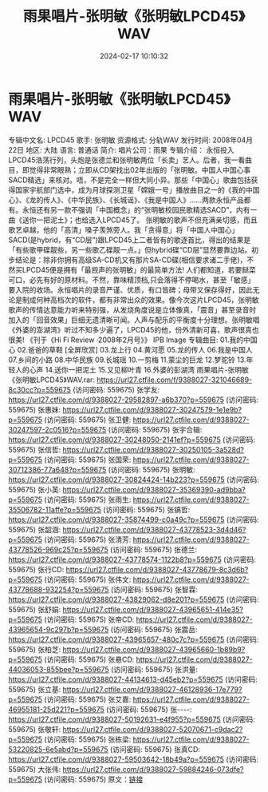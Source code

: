 ﻿---
title: 雨果唱片-张明敏《张明敏LPCD45》WAV
date: 2024-02-17 10:10:32
categories: WAV车载音乐、镜像
tags: 华语中文
---
# 雨果唱片-张明敏《张明敏LPCD45》WAV

专辑中文名: LPCD45
歌手: 张明敏
资源格式: 分轨WAV
发行时间: 2008年04月22日
地区: 大陆
语言: 普通话
简介:
唱片公司：雨果
专辑介绍：
永恒投入LPCD45浩荡行列，头炮是张德兰和张明敏两位「长卖」艺人。后者，我一看曲目，即觉得非常眼熟；立即从CD架找出02年出版的「张明敏。中国人中国心事SACD精选」来核对。唔，不是完全一样但大同小异。那些「中国心」歌曲包括获得国家宇航部门选中，成为月球探测卫星「嫦娥一号」播放曲目之一的《我的中国心》、《龙的传人》、《中华民族》、《长城谣》、《我是中国人》……两款永恒产品都有。永恒还有另一款不强调「中国概念」的“张明敏校园民歌精选SACD”，内有一曲《送你一把泥土》；也给选入LPCD45了。
张明敏的歌声不但充满亲切感，而且歌艺卓越，他的「高清」嗓子羡煞旁人。我「贪得意」将「中国人中国心」SACD(是hybrid，有“CD层”)跟LPCD45上二者皆有的歌逐首比，得出的结果是「有些歌甲碟靓些，另一些歌乙碟靓一点。」但hybrid碟“CD层”显然要靠边站。初步结论是：除非你拥有高级SA-CD机又有那片SA-CD碟(相信要求诸二手佬)，不然买LPCD45便是拥有「最觊声的张明敏」的最简单方法!
人们都知道，若要餸菜可口，必先有好的原材料。不然，靠味精顶档,只会落得不停喝水，甚至「敏感」要入院的收场。永恒唱片的录音严谨、优质，有口皆碑；母带又保存得好，因此无论是制成何种高档次的软件，都有非常出众的效果。像今次这片LPCD45，张明敏歌声的传情达意能力听来特别强，从发烧角度说是立体像真，「震音」甚至录音时加入的「回音效果」巨细无遗清晰可闻。人声与配乐的平衡度十分理想。张明敏唱《外婆的澎湖湾》听过不知多少遍了，LPCD45的他，份外清新可喜，歌声很真也很美!
《刊于《Hi Fi Review ·2008年2月号》》
IPB Image
专辑曲目:
01.我的中国心
02.爸爸的草鞋
[全屏欣赏]
03.龙上行
04.黄河愿
05.龙的传人
06.我是中国人
07.乡间的小路
08.中华民族
09.长城瑶
10.一剪梅
11.蒙尘的巨龙
12.梦驼铃
13.年轻人的心声
14.送你一把泥土
15.又见柳叶青
16.外婆的彭湖湾
雨果唱片-张明敏《张明敏LPCD45》WAV.rar: https://url27.ctfile.com/f/9388027-321046689-8c30cc?p=559675
(访问密码: 559675)
张学友: https://url27.ctfile.com/d/9388027-29582897-a6b370?p=559675
(访问密码: 559675)
张惠妹: https://url27.ctfile.com/d/9388027-30247579-1e1e9b?p=559675
(访问密码: 559675)
张卫健: https://url27.ctfile.com/d/9388027-30247597-2c0516?p=559675
(访问密码: 559675)
张宇合辑: https://url27.ctfile.com/d/9388027-30248050-2141ef?p=559675
(访问密码: 559675)
张信哲: https://url27.ctfile.com/d/9388027-30250105-3a528d?p=559675
(访问密码: 559675)
张国荣: https://url27.ctfile.com/d/9388027-30712386-77a648?p=559675
(访问密码: 559675)
张明敏: https://url27.ctfile.com/d/9388027-30824424-14b223?p=559675
(访问密码: 559675)
张小英: https://url27.ctfile.com/d/9388027-35369390-ad9bba?p=559675
(访问密码: 559675)
张雨生: https://url27.ctfile.com/d/9388027-35506782-11affe?p=559675
(访问密码: 559675)
张镐哲: https://url27.ctfile.com/d/9388027-35874499-c0a49c?p=559675
(访问密码: 559675)
张韶涵: https://url27.ctfile.com/d/9388027-43778523-3d4d46?p=559675
(访问密码: 559675)
张清芳: https://url27.ctfile.com/d/9388027-43778526-969c25?p=559675
(访问密码: 559675)
张德兰: https://url27.ctfile.com/d/9388027-43778574-1122b8?p=559675
(访问密码: 559675)
张行CD: https://url27.ctfile.com/d/9388027-43778679-8c3d6b?p=559675
(访问密码: 559675)
张伟文: https://url27.ctfile.com/d/9388027-43778688-932254?p=559675
(访问密码: 559675)
张智霖: https://url27.ctfile.com/d/9388027-43829062-d8e201?p=559675
(访问密码: 559675)
张舒娟: https://url27.ctfile.com/d/9388027-43965651-414e35?p=559675
(访问密码: 559675)
张帝CD: https://url27.ctfile.com/d/9388027-43965654-9c297b?p=559675
(访问密码: 559675)
张震岳: https://url27.ctfile.com/d/9388027-43965657-480c7c?p=559675
(访问密码: 559675)
张柏芝: https://url27.ctfile.com/d/9388027-43965660-1b89b9?p=559675
(访问密码: 559675)
张悬CD: https://url27.ctfile.com/d/9388027-44036053-855bee?p=559675
(访问密码: 559675)
张洪量: https://url27.ctfile.com/d/9388027-44134613-d45eb2?p=559675
(访问密码: 559675)
张立基: https://url27.ctfile.com/d/9388027-46128936-17e779?p=559675
(访问密码: 559675)
张艾嘉: https://url27.ctfile.com/d/9388027-46955181-25d221?p=559675
(访问密码: 559675)
张----: https://url27.ctfile.com/d/9388027-50192631-e4f955?p=559675
(访问密码: 559675)
张敬轩: https://url27.ctfile.com/d/9388027-52070671-c9dac2?p=559675
(访问密码: 559675)
张栋梁: https://url27.ctfile.com/d/9388027-53220825-6e5abd?p=559675
(访问密码: 559675)
张真CD: https://url27.ctfile.com/d/9388027-59503642-18b49a?p=559675
(访问密码: 559675)
大张伟: https://url27.ctfile.com/d/9388027-59884246-073dfe?p=559675
(访问密码: 559675)
原文：[链接](https://blog.sina.com.cn/s/blog_1647c7e76010314gl.html)